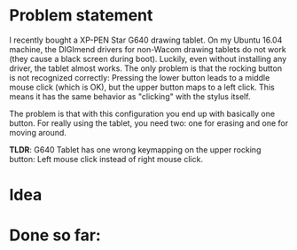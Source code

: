 # Problem statement
I recently bought a XP-PEN Star G640 drawing tablet. 
On my Ubuntu 16.04 machine, the DIGImend drivers for non-Wacom drawing tablets do not work (they cause a black screen during boot). Luckily, even without installing any driver, the tablet almost works. The only problem is that the rocking button is not recognized correctly: Pressing the lower button leads to a middle mouse click (which is OK), but the upper button maps to a left click. This means it has the same behavior as "clicking" with the stylus itself.

The problem is that with this configuration you end up with basically one button. For really using the tablet, you need two: one for erasing and one for moving around. 


__TLDR__: G640 Tablet has one wrong keymapping on the upper rocking button: Left mouse click instead of right mouse click.

# Idea

# Done so far: 

